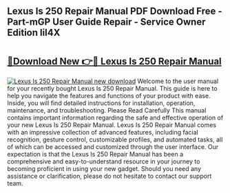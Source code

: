 ## Lexus Is 250 Repair Manual PDF Download Free - Part-mGP User Guide Repair - Service Owner Edition liI4X

# <h2><a href="http://bc34710.oget.top/?id=Lexus+Is+250+Repair+Manual">🔗Download New 👉🔴 Lexus Is 250 Repair Manual</a></h2>

[![Lexus Is 250 Repair Manual new download](https://i.imgur.com/5g1atiW.png)](http://bc34710.oget.top/?id=Lexus+Is+250+Repair+Manual)
Welcome to the user manual for your recently bought Lexus Is 250 Repair Manual. This guide is here to help you navigate the features and functions of your product with ease. Inside, you will find detailed instructions for installation, operation, maintenance, and troubleshooting. Please Read Carefully This manual contains important information regarding the safe and effective operation of your new Lexus Is 250 Repair Manual. Lexus Is 250 Repair Manual comes with an impressive collection of advanced features, including facial recognition, gesture control, customizable profiles, and automated tasks, all of which can be accessed and customized through the user interface. Our expectation is that the Lexus Is 250 Repair Manual has been a comprehensive and easy-to-understand resource in your journey to becoming proficient in using your new gadget. Should you need any assistance or clarification, please do not hesitate to contact our support team.
